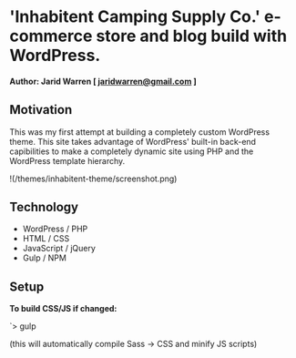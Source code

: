 # 'Inhabitent Camping Supply Co.' e-commerce store and blog build with WordPress.

#### Author: Jarid Warren [ <jaridwarren@gmail.com> ]

## Motivation

This was my first attempt at building a completely custom WordPress theme. This site takes advantage of WordPress' built-in back-end capibilities to make a completely dynamic site using PHP and the WordPress template hierarchy.

!(/themes/inhabitent-theme/screenshot.png)

## Technology

* WordPress / PHP
* HTML / CSS
* JavaScript / jQuery
* Gulp / NPM

## Setup

**To build CSS/JS if changed:**

`> gulp

(this will automatically compile Sass -> CSS and minify JS scripts)


